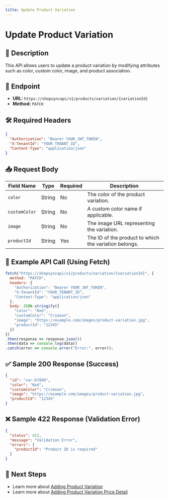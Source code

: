```yaml
---
title: Update Product Variation
---
```

# Update Product Variation

## 📌 Description
This API allows users to update a product variation by modifying attributes such as color, custom color, image, and product association.

## 🔗 Endpoint
- **URL:** `https://shopsyncapi/v1/products/variation/{variationId}`
- **Method:** `PATCH`

## 🛠️ Required Headers
```json
{
  "Authorization": "Bearer YOUR_JWT_TOKEN",
  "X-TenantId": "YOUR_TENANT_ID",
  "Content-Type": "application/json"
}
```

## 📥 Request Body

| Field Name   | Type   | Required | Description |
|-------------|--------|----------|-------------|
| `color`      | String | No       | The color of the product variation. |
| `customColor`| String | No       | A custom color name if applicable. |
| `image`      | String | No       | The image URL representing the variation. |
| `productId`  | String | Yes      | The ID of the product to which the variation belongs. |

## 📡 Example API Call (Using Fetch)
```javascript
fetch("https://shopsyncapi/v1/products/variation/{variationId}", {
  method: "PATCH",
  headers: {
    "Authorization": "Bearer YOUR_JWT_TOKEN",
    "X-TenantId": "YOUR_TENANT_ID",
    "Content-Type": "application/json"
  },
  body: JSON.stringify({
    "color": "Red",
    "customColor": "Crimson",
    "image": "https://example.com/images/product-variation.jpg",
    "productId": "12345"
  })
})
.then(response => response.json())
.then(data => console.log(data))
.catch(error => console.error("Error:", error));
```

## ✅ Sample 200 Response (Success)
```json
{
  "id": "var-67890",
  "color": "Red",
  "customColor": "Crimson",
  "image": "https://example.com/images/product-variation.jpg",
  "productId": "12345"
}
```

## ❌ Sample 422 Response (Validation Error)
```json
{
  "status": 422,
  "message": "Validation Error",
  "errors": {
    "productId": "Product ID is required"
  }
}
```

## 🔗 Next Steps
- Learn more about [Adding Product Variation](./update-product-variation-price-detail.md)
- Learn more about [Adding Product Variation Price Detail](./delete-product-variation-price-detail.md)

